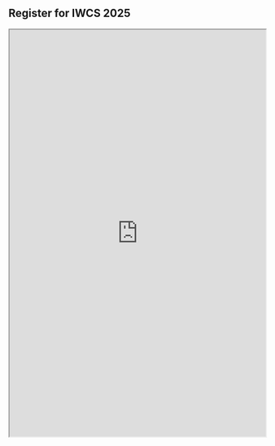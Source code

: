 <h2>Register for IWCS 2025</h2>

<iframe src="https://framaforms.org/iwcs-2025-registration-1753714980" width="100%" height="800" border="0"></iframe>
